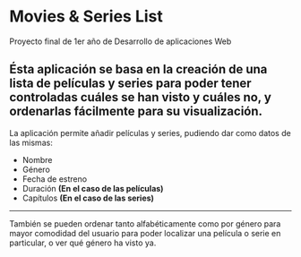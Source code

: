 # Movies & Series List
Proyecto final de 1er año de Desarrollo de aplicaciones Web

Ésta aplicación se basa en la creación de una lista de películas y series para poder tener controladas cuáles se han visto y cuáles no, y ordenarlas fácilmente para su visualización.
---
La aplicación permite añadir películas y series, pudiendo dar como datos de las mismas:

* Nombre
* Género
* Fecha de estreno
* Duración **(En el caso de las películas)**
* Capítulos **(En el caso de las series)**
---
También se pueden ordenar tanto alfabéticamente como por género para mayor comodidad del usuario para poder localizar una película o serie en particular, o ver qué género ha visto ya.

